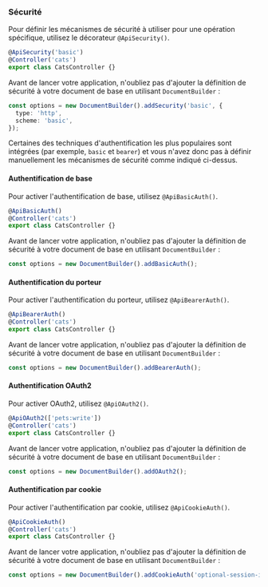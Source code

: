 ### Sécurité

Pour définir les mécanismes de sécurité à utiliser pour une opération spécifique, utilisez le décorateur `@ApiSecurity()`.

```typescript
@ApiSecurity('basic')
@Controller('cats')
export class CatsController {}
```

Avant de lancer votre application, n'oubliez pas d'ajouter la définition de sécurité à votre document de base en utilisant `DocumentBuilder` :

```typescript
const options = new DocumentBuilder().addSecurity('basic', {
  type: 'http',
  scheme: 'basic',
});
```

Certaines des techniques d'authentification les plus populaires sont intégrées (par exemple, `basic` et `bearer`) et vous n'avez donc pas à définir manuellement les mécanismes de sécurité comme indiqué ci-dessus.

#### Authentification de base

Pour activer l'authentification de base, utilisez `@ApiBasicAuth()`.

```typescript
@ApiBasicAuth()
@Controller('cats')
export class CatsController {}
```

Avant de lancer votre application, n'oubliez pas d'ajouter la définition de sécurité à votre document de base en utilisant `DocumentBuilder` :

```typescript
const options = new DocumentBuilder().addBasicAuth();
```

#### Authentification du porteur

Pour activer l'authentification du porteur, utilisez `@ApiBearerAuth()`.

```typescript
@ApiBearerAuth()
@Controller('cats')
export class CatsController {}
```

Avant de lancer votre application, n'oubliez pas d'ajouter la définition de sécurité à votre document de base en utilisant `DocumentBuilder` :

```typescript
const options = new DocumentBuilder().addBearerAuth();
```

#### Authentification OAuth2

Pour activer OAuth2, utilisez `@ApiOAuth2()`.

```typescript
@ApiOAuth2(['pets:write'])
@Controller('cats')
export class CatsController {}
```

Avant de lancer votre application, n'oubliez pas d'ajouter la définition de sécurité à votre document de base en utilisant `DocumentBuilder` :

```typescript
const options = new DocumentBuilder().addOAuth2();
```

#### Authentification par cookie

Pour activer l'authentification par cookie, utilisez `@ApiCookieAuth()`.

```typescript
@ApiCookieAuth()
@Controller('cats')
export class CatsController {}
```

Avant de lancer votre application, n'oubliez pas d'ajouter la définition de sécurité à votre document de base en utilisant `DocumentBuilder` :

```typescript
const options = new DocumentBuilder().addCookieAuth('optional-session-id');
```
